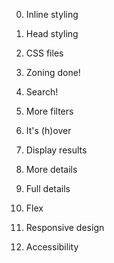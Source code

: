 0. Inline styling

1. Head styling

2. CSS files

3. Zoning done!

4. Search!

5. More filters

6. It's (h)over

7. Display results

8. More details

9. Full details

10. Flex

11. Responsive design

12. Accessibility

